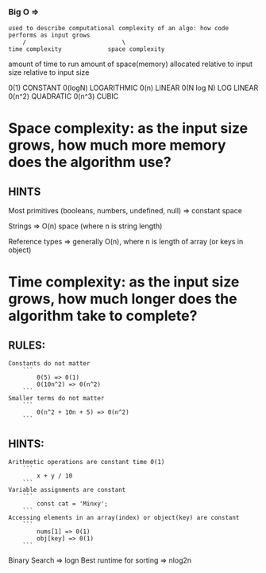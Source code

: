 ### Big O =>
    used to describe computational complexity of an algo: how code performs as input grows
        /                           \
    time complexity             space complexity
amount of time to run          amount of space(memory) allocated relative to input size
relative to input size

0(1) CONSTANT
0(logN) LOGARITHMIC
0(n) LINEAR
0(N log N) LOG LINEAR
0(n^2) QUADRATIC
0(n^3) CUBIC





# Space complexity: as the input size grows, how much more memory does the algorithm use?

## HINTS
Most primitives (booleans, numbers, undefined, null) => constant space

Strings => O(n) space (where n is string length)

Reference types => generally O(n), where n is length of array (or keys in object)



# Time complexity: as the input size grows, how much longer does the algorithm take to complete?


## RULES:
    Constants do not matter
        ```
            0(5) => 0(1)
            0(10n^2) => 0(n^2)
        ```
    Smaller terms do not matter
        ```
            0(n^2 + 10n + 5) => 0(n^2)
        ```

## HINTS:
    Arithmetic operations are constant time 0(1)
        ```
            x + y / 10
        ```
    Variable assignments are constant
        ```
            const cat = 'Minxy';
        ```
    Accessing elements in an array(index) or object(key) are constant
        ```
            nums[1] => 0(1)
            obj[key] => 0(1)
        ```

Binary Search => logn
Best runtime for sorting => nlog2n